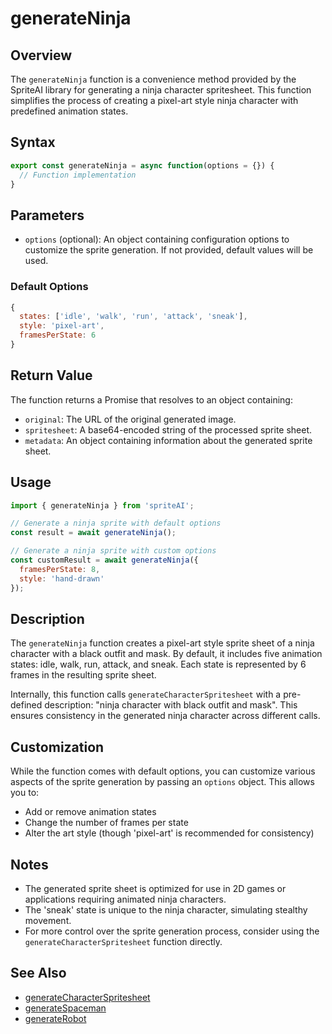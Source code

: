 # generateNinja

## Overview

The `generateNinja` function is a convenience method provided by the SpriteAI library for generating a ninja character spritesheet. This function simplifies the process of creating a pixel-art style ninja character with predefined animation states.

## Syntax

```javascript
export const generateNinja = async function(options = {}) {
  // Function implementation
}
```

## Parameters

- `options` (optional): An object containing configuration options to customize the sprite generation. If not provided, default values will be used.

### Default Options

```javascript
{
  states: ['idle', 'walk', 'run', 'attack', 'sneak'],
  style: 'pixel-art',
  framesPerState: 6
}
```

## Return Value

The function returns a Promise that resolves to an object containing:

- `original`: The URL of the original generated image.
- `spritesheet`: A base64-encoded string of the processed sprite sheet.
- `metadata`: An object containing information about the generated sprite sheet.

## Usage

```javascript
import { generateNinja } from 'spriteAI';

// Generate a ninja sprite with default options
const result = await generateNinja();

// Generate a ninja sprite with custom options
const customResult = await generateNinja({
  framesPerState: 8,
  style: 'hand-drawn'
});
```

## Description

The `generateNinja` function creates a pixel-art style sprite sheet of a ninja character with a black outfit and mask. By default, it includes five animation states: idle, walk, run, attack, and sneak. Each state is represented by 6 frames in the resulting sprite sheet.

Internally, this function calls `generateCharacterSpritesheet` with a pre-defined description: "ninja character with black outfit and mask". This ensures consistency in the generated ninja character across different calls.

## Customization

While the function comes with default options, you can customize various aspects of the sprite generation by passing an `options` object. This allows you to:

- Add or remove animation states
- Change the number of frames per state
- Alter the art style (though 'pixel-art' is recommended for consistency)

## Notes

- The generated sprite sheet is optimized for use in 2D games or applications requiring animated ninja characters.
- The 'sneak' state is unique to the ninja character, simulating stealthy movement.
- For more control over the sprite generation process, consider using the `generateCharacterSpritesheet` function directly.

## See Also

- [generateCharacterSpritesheet](./generateCharacterSpritesheet.md)
- [generateSpaceman](./generateSpaceman.md)
- [generateRobot](./generateRobot.md)
